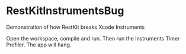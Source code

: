RestKitInstrumentsBug
=====================

Demonstration of how RestKit breaks Xcode Instruments

Open the workspace, compile and run. Then run the Instruments Timer Profiler. The app will hang.
